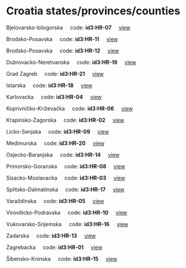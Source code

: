 # Croatia states/provinces/counties
Bjelovarsko-bilogorska&nbsp;&nbsp;&nbsp;&nbsp;&nbsp;code: **id3:HR-07**&nbsp;&nbsp;&nbsp;&nbsp;&nbsp;[view](../../export/geojson/medium/id3/hr/07.geojson)&nbsp;&nbsp;&nbsp;&nbsp;&nbsp;


Brodsko-Posavska&nbsp;&nbsp;&nbsp;&nbsp;&nbsp;code: **id3:HR-11**&nbsp;&nbsp;&nbsp;&nbsp;&nbsp;[view](../../export/geojson/medium/id3/hr/11.geojson)&nbsp;&nbsp;&nbsp;&nbsp;&nbsp;


Brodsko-Posavska&nbsp;&nbsp;&nbsp;&nbsp;&nbsp;code: **id3:HR-12**&nbsp;&nbsp;&nbsp;&nbsp;&nbsp;[view](../../export/geojson/medium/id3/hr/12.geojson)&nbsp;&nbsp;&nbsp;&nbsp;&nbsp;


Dubrovacko-Neretvanska&nbsp;&nbsp;&nbsp;&nbsp;&nbsp;code: **id3:HR-19**&nbsp;&nbsp;&nbsp;&nbsp;&nbsp;[view](../../export/geojson/medium/id3/hr/19.geojson)&nbsp;&nbsp;&nbsp;&nbsp;&nbsp;


Grad Zagreb&nbsp;&nbsp;&nbsp;&nbsp;&nbsp;code: **id3:HR-21**&nbsp;&nbsp;&nbsp;&nbsp;&nbsp;[view](../../export/geojson/medium/id3/hr/21.geojson)&nbsp;&nbsp;&nbsp;&nbsp;&nbsp;


Istarska&nbsp;&nbsp;&nbsp;&nbsp;&nbsp;code: **id3:HR-18**&nbsp;&nbsp;&nbsp;&nbsp;&nbsp;[view](../../export/geojson/medium/id3/hr/18.geojson)&nbsp;&nbsp;&nbsp;&nbsp;&nbsp;


Karlovacka&nbsp;&nbsp;&nbsp;&nbsp;&nbsp;code: **id3:HR-04**&nbsp;&nbsp;&nbsp;&nbsp;&nbsp;[view](../../export/geojson/medium/id3/hr/04.geojson)&nbsp;&nbsp;&nbsp;&nbsp;&nbsp;


Koprivničko-Križevačka&nbsp;&nbsp;&nbsp;&nbsp;&nbsp;code: **id3:HR-06**&nbsp;&nbsp;&nbsp;&nbsp;&nbsp;[view](../../export/geojson/medium/id3/hr/06.geojson)&nbsp;&nbsp;&nbsp;&nbsp;&nbsp;


Krapinsko-Zagorska&nbsp;&nbsp;&nbsp;&nbsp;&nbsp;code: **id3:HR-02**&nbsp;&nbsp;&nbsp;&nbsp;&nbsp;[view](../../export/geojson/medium/id3/hr/02.geojson)&nbsp;&nbsp;&nbsp;&nbsp;&nbsp;


Licko-Senjska&nbsp;&nbsp;&nbsp;&nbsp;&nbsp;code: **id3:HR-09**&nbsp;&nbsp;&nbsp;&nbsp;&nbsp;[view](../../export/geojson/medium/id3/hr/09.geojson)&nbsp;&nbsp;&nbsp;&nbsp;&nbsp;


Medimurska&nbsp;&nbsp;&nbsp;&nbsp;&nbsp;code: **id3:HR-20**&nbsp;&nbsp;&nbsp;&nbsp;&nbsp;[view](../../export/geojson/medium/id3/hr/20.geojson)&nbsp;&nbsp;&nbsp;&nbsp;&nbsp;


Osjecko-Baranjska&nbsp;&nbsp;&nbsp;&nbsp;&nbsp;code: **id3:HR-14**&nbsp;&nbsp;&nbsp;&nbsp;&nbsp;[view](../../export/geojson/medium/id3/hr/14.geojson)&nbsp;&nbsp;&nbsp;&nbsp;&nbsp;


Primorsko-Goranska&nbsp;&nbsp;&nbsp;&nbsp;&nbsp;code: **id3:HR-08**&nbsp;&nbsp;&nbsp;&nbsp;&nbsp;[view](../../export/geojson/medium/id3/hr/08.geojson)&nbsp;&nbsp;&nbsp;&nbsp;&nbsp;


Sisacko-Moslavacka&nbsp;&nbsp;&nbsp;&nbsp;&nbsp;code: **id3:HR-03**&nbsp;&nbsp;&nbsp;&nbsp;&nbsp;[view](../../export/geojson/medium/id3/hr/03.geojson)&nbsp;&nbsp;&nbsp;&nbsp;&nbsp;


Splitsko-Dalmatinska&nbsp;&nbsp;&nbsp;&nbsp;&nbsp;code: **id3:HR-17**&nbsp;&nbsp;&nbsp;&nbsp;&nbsp;[view](../../export/geojson/medium/id3/hr/17.geojson)&nbsp;&nbsp;&nbsp;&nbsp;&nbsp;


Varaždinska&nbsp;&nbsp;&nbsp;&nbsp;&nbsp;code: **id3:HR-05**&nbsp;&nbsp;&nbsp;&nbsp;&nbsp;[view](../../export/geojson/medium/id3/hr/05.geojson)&nbsp;&nbsp;&nbsp;&nbsp;&nbsp;


Viroviticko-Podravska&nbsp;&nbsp;&nbsp;&nbsp;&nbsp;code: **id3:HR-10**&nbsp;&nbsp;&nbsp;&nbsp;&nbsp;[view](../../export/geojson/medium/id3/hr/10.geojson)&nbsp;&nbsp;&nbsp;&nbsp;&nbsp;


Vukovarsko-Srijemska&nbsp;&nbsp;&nbsp;&nbsp;&nbsp;code: **id3:HR-16**&nbsp;&nbsp;&nbsp;&nbsp;&nbsp;[view](../../export/geojson/medium/id3/hr/16.geojson)&nbsp;&nbsp;&nbsp;&nbsp;&nbsp;


Zadarska&nbsp;&nbsp;&nbsp;&nbsp;&nbsp;code: **id3:HR-13**&nbsp;&nbsp;&nbsp;&nbsp;&nbsp;[view](../../export/geojson/medium/id3/hr/13.geojson)&nbsp;&nbsp;&nbsp;&nbsp;&nbsp;


Zagrebacka&nbsp;&nbsp;&nbsp;&nbsp;&nbsp;code: **id3:HR-01**&nbsp;&nbsp;&nbsp;&nbsp;&nbsp;[view](../../export/geojson/medium/id3/hr/01.geojson)&nbsp;&nbsp;&nbsp;&nbsp;&nbsp;


Šibensko-Kninska&nbsp;&nbsp;&nbsp;&nbsp;&nbsp;code: **id3:HR-15**&nbsp;&nbsp;&nbsp;&nbsp;&nbsp;[view](../../export/geojson/medium/id3/hr/15.geojson)&nbsp;&nbsp;&nbsp;&nbsp;&nbsp;

